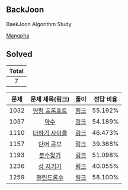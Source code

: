 ## BackJoon 

 BaekJoon Algorithm Study

 [Mangpha](https://www.acmicpc.net/user/mangpha)

## Solved

| Total |
|:-----:|
| 7 |

| 문제  | 문제 제목(링크) | 풀이 | 정답 비율 |
|:-------------:|:-------------:|:------:|:------:|
| 1032 | [명령 프롬프트](https://www.acmicpc.net/problemset/problem/1032) | [링크](https://github.com/Mangpha/BaekJoon/blob/master/solved/1032.js) | 55.192% |
| 1037 | [약수](https://www.acmicpc.net/problemset/problem/1037) | [링크](https://github.com/Mangpha/BaekJoon/blob/master/solved/1037.js) | 54.189% |
| 1110 | [더하기 사이클](https://www.acmicpc.net/problemset/problem/1110) | [링크](https://github.com/Mangpha/BaekJoon/blob/master/solved/1110.js) | 46.473% |
| 1157 | [단어 공부](https://www.acmicpc.net/problemset/problem/1157) | [링크](https://github.com/Mangpha/BaekJoon/blob/master/solved/1157.js) | 39.368% |
| 1193 | [분수찾기](https://www.acmicpc.net/problemset/problem/1193) | [링크](https://github.com/Mangpha/BaekJoon/blob/master/solved/1193.js) | 51.098% |
| 1236 | [성 지키기](https://www.acmicpc.net/problemset/problem/1236) | [링크](https://github.com/Mangpha/BaekJoon/blob/master/solved/1236.js) | 40.055% |
| 1259 | [팰린드롬수](https://www.acmicpc.net/problemset/problem/1259) | [링크](https://github.com/Mangpha/BaekJoon/blob/master/solved/1259.js) | 58.100% |
